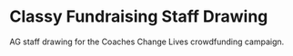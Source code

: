 # Classy Fundraising Staff Drawing

AG staff drawing for the Coaches Change Lives crowdfunding campaign.
